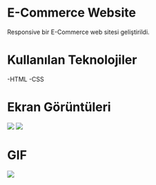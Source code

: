 # E-Commerce Website
Responsive bir E-Commerce web sitesi geliştirildi.

# Kullanılan Teknolojiler
-HTML
-CSS

# Ekran Görüntüleri

![](İmage/p1.png)
![](İmage/p2.png)

# GIF

![](İmage/e-commerce1.gif)